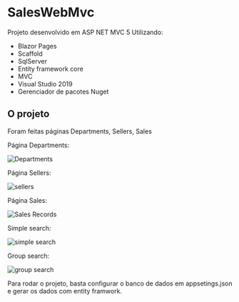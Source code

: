 # SalesWebMvc

Projeto desenvolvido em ASP NET MVC 5
Utilizando:
- Blazor Pages
- Scaffold
- SqlServer
- Entity framework core
- MVC
- Visual Studio 2019
- Gerenciador de pacotes Nuget

## O projeto

Foram feitas páginas Departments, Sellers, Sales

Página Departments:

![Departments](https://user-images.githubusercontent.com/97065934/212097166-7eab4901-4082-4be8-990a-d45b31863291.png)

Página Sellers:

![sellers](https://user-images.githubusercontent.com/97065934/212097329-f79d087d-1ae3-4e09-8fdd-5d40467a5658.png)

Página Sales:

![Sales Records](https://user-images.githubusercontent.com/97065934/212097452-a53e62c4-91b1-4fe8-86b8-d568e4db18a4.png)

Simple search:

![simple search](https://user-images.githubusercontent.com/97065934/212097583-477e81cb-ce78-421e-8780-8e46891dd529.png)

Group search:

![group search](https://user-images.githubusercontent.com/97065934/212097621-506b1183-ed53-443b-9d7a-56e4a9e2d0f3.png)

Para rodar o projeto, basta configurar o banco de dados em appsetings.json e gerar os dados com entity framwork.
